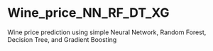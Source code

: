 # Wine_price_NN_RF_DT_XG
Wine price prediction using simple Neural Network, Random Forest, Decision Tree, and Gradient Boosting
